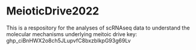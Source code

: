 # MeioticDrive2022

This is a respository for the analyses of scRNAseq data to understand the molecular mechanisms underlying meitoic drive
key: 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
